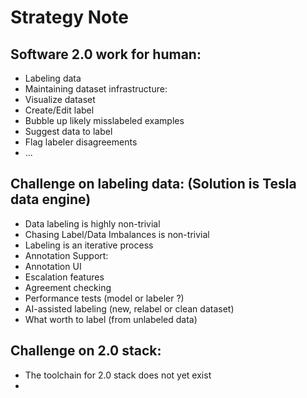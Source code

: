 # Strategy Note

## Software 2.0 work for human: 
- Labeling data
- Maintaining dataset infrastructure:
-   Visualize dataset
-   Create/Edit label
-   Bubble up likely misslabeled examples
-   Suggest data to label
-   Flag labeler disagreements
-   ...

## Challenge on labeling data: (Solution is Tesla data engine)
- Data labeling is highly non-trivial
- Chasing Label/Data Imbalances is non-trivial
- Labeling is an iterative process
- Annotation Support:
-   Annotation UI
-   Escalation features
-   Agreement checking
-   Performance tests (model or labeler ?)
-   AI-assisted labeling (new, relabel or clean dataset)
-   What worth to label (from unlabeled data)

## Challenge on 2.0 stack:
- The toolchain for 2.0 stack does not yet exist
- 
